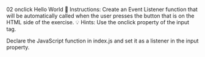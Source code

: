 02 onclick Hello World
📝 Instructions:
Create an Event Listener function that will be automatically called when the user presses the button that is on the HTML side of the exercise.
💡 Hints:
Use the onclick property of the input tag.

Declare the JavaScript function in index.js and set it as a listener in the input property.